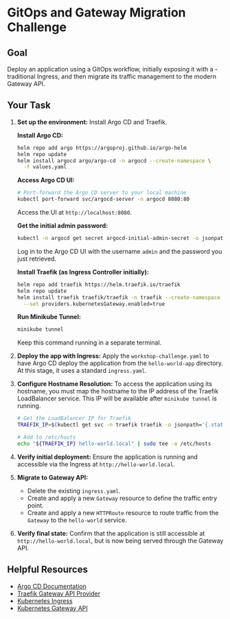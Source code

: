 # GitOps and Gateway Migration Challenge

## Goal

Deploy an application using a GitOps workflow, initially exposing it with a
-traditional Ingress, and then migrate its traffic management to the modern
Gateway API.

## Your Task

1. **Set up the environment:** Install Argo CD and Traefik.

    **Install Argo CD:**

    ```bash
    helm repo add argo https://argoproj.github.io/argo-helm
    helm repo update
    helm install argocd argo/argo-cd -n argocd --create-namespace \
      -f values.yaml
    ```

    **Access Argo CD UI:**

    ```bash
    # Port-forward the Argo CD server to your local machine
    kubectl port-forward svc/argocd-server -n argocd 8080:80
    ```

    Access the UI at `http://localhost:8080`.

    **Get the initial admin password:**

    ```bash
    kubectl -n argocd get secret argocd-initial-admin-secret -o jsonpath="{.data.password}" | base64 -d
    ```

    Log in to the Argo CD UI with the username `admin` and the password you
    just retrieved.

    **Install Traefik (as Ingress Controller initially):**

    ```bash
    helm repo add traefik https://helm.traefik.io/traefik
    helm repo update
    helm install traefik traefik/traefik -n traefik --create-namespace \
      --set providers.kubernetesGateway.enabled=true
    ```

    **Run Minikube Tunnel:**

    ```bash
    minikube tunnel
    ```

    Keep this command running in a separate terminal.

2. **Deploy the app with Ingress:** Apply the `workshop-challenge.yaml` to
    have Argo CD deploy the application from the `hello-world-app`
    directory. At this stage, it uses a standard `ingress.yaml`.

3. **Configure Hostname Resolution:** To access the application using its
    hostname, you must map the hostname to the IP address of the Traefik
    LoadBalancer service. This IP will be available after `minikube tunnel`
    is running.

    ```bash
    # Get the LoadBalancer IP for Traefik
    TRAEFIK_IP=$(kubectl get svc -n traefik traefik -o jsonpath='{.status.loadBalancer.ingress[0].ip}')

    # Add to /etc/hosts
    echo "${TRAEFIK_IP} hello-world.local" | sudo tee -a /etc/hosts
    ```

4. **Verify initial deployment:** Ensure the application is running and
    accessible via the Ingress at `http://hello-world.local`.

5. **Migrate to Gateway API:**
    * Delete the existing `ingress.yaml`.
    * Create and apply a new `Gateway` resource to define the traffic
        entry point.
    * Create and apply a new `HTTPRoute` resource to route traffic from
        the `Gateway` to the `hello-world` service.

6. **Verify final state:** Confirm that the application is still accessible
    at `http://hello-world.local`, but is now being served through the
    Gateway API.

## Helpful Resources

* [Argo CD Documentation](https://argo-cd.readthedocs.io/en/stable/)
* [Traefik Gateway API Provider](https://doc.traefik.io/traefik/providers/kubernetes-gateway/)
* [Kubernetes Ingress](https://kubernetes.io/docs/concepts/services-networking/ingress/)
* [Kubernetes Gateway API](https://gateway-api.sigs.k8s.io/)
